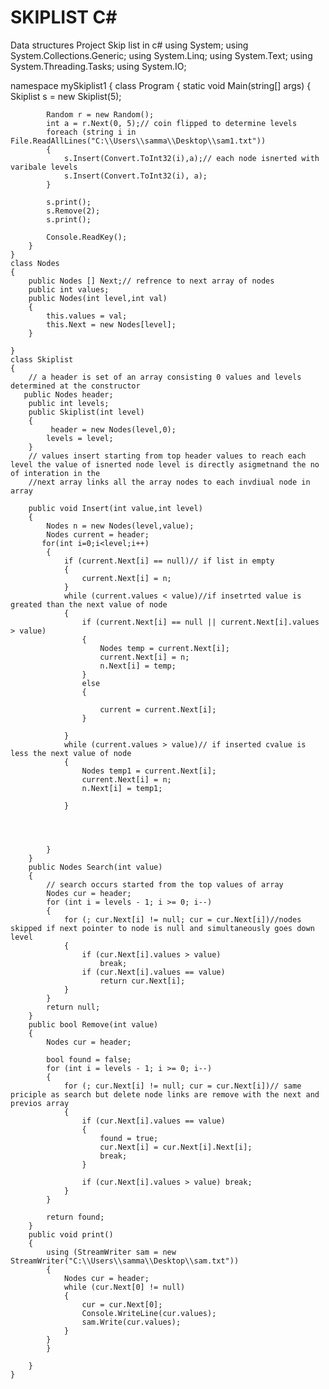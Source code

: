 # SKIPLIST C#
Data structures Project Skip list in c#
using System;
using System.Collections.Generic;
using System.Linq;
using System.Text;
using System.Threading.Tasks;
using System.IO;

namespace mySkiplist1
{
    class Program
    {
        static void Main(string[] args)
        {
            Skiplist s = new Skiplist(5);
           
            Random r = new Random();
            int a = r.Next(0, 5);// coin flipped to determine levels
            foreach (string i in File.ReadAllLines("C:\\Users\\samma\\Desktop\\sam1.txt"))
            {
                s.Insert(Convert.ToInt32(i),a);// each node isnerted with varibale levels
                s.Insert(Convert.ToInt32(i), a);
            }
           
            s.print();
            s.Remove(2);
            s.print();
           
            Console.ReadKey();
        }
    }
    class Nodes
    {
        public Nodes [] Next;// refrence to next array of nodes
        public int values;
        public Nodes(int level,int val)
        {
            this.values = val;
            this.Next = new Nodes[level];
        }

    }
    class Skiplist
    {
        // a header is set of an array consisting 0 values and levels determined at the constructor
       public Nodes header;
        public int levels;
        public Skiplist(int level)
        {
             header = new Nodes(level,0);
            levels = level;
        }
        // values insert starting from top header values to reach each level the value of isnerted node level is directly asigmetnand the no of interation in the
        //next array links all the array nodes to each invdiual node in array

        public void Insert(int value,int level)
        {
            Nodes n = new Nodes(level,value);
            Nodes current = header;
           for(int i=0;i<level;i++)
            {
                if (current.Next[i] == null)// if list in empty
                {
                    current.Next[i] = n;
                }
                while (current.values < value)//if insetrted value is greated than the next value of node
                {
                    if (current.Next[i] == null || current.Next[i].values > value)
                    {
                        Nodes temp = current.Next[i];
                        current.Next[i] = n;
                        n.Next[i] = temp;
                    }
                    else
                    {

                        current = current.Next[i];
                    }

                }
                while (current.values > value)// if inserted cvalue is less the next value of node
                {
                    Nodes temp1 = current.Next[i];
                    current.Next[i] = n;
                    n.Next[i] = temp1;

                }

                


            }
        }
        public Nodes Search(int value)
        {
            // search occurs started from the top values of array 
            Nodes cur = header; 
            for (int i = levels - 1; i >= 0; i--)
            {
                for (; cur.Next[i] != null; cur = cur.Next[i])//nodes skipped if next pointer to node is null and simultaneously goes down level
                {
                    if (cur.Next[i].values > value)
                        break;
                    if (cur.Next[i].values == value)
                        return cur.Next[i];
                }
            }
            return null;
        }
        public bool Remove(int value)
        {
            Nodes cur = header;

            bool found = false;
            for (int i = levels - 1; i >= 0; i--)
            {
                for (; cur.Next[i] != null; cur = cur.Next[i])// same priciple as search but delete node links are remove with the next and previos array 
                {
                    if (cur.Next[i].values == value)
                    {
                        found = true;
                        cur.Next[i] = cur.Next[i].Next[i];
                        break;
                    }

                    if (cur.Next[i].values > value) break;
                }
            }

            return found;
        }
        public void print()
        {
            using (StreamWriter sam = new StreamWriter("C:\\Users\\samma\\Desktop\\sam.txt"))
            {
                Nodes cur = header;
                while (cur.Next[0] != null)
                {
                    cur = cur.Next[0];
                    Console.WriteLine(cur.values);
                    sam.Write(cur.values);
                }
            }
            }
           
        }
    }

